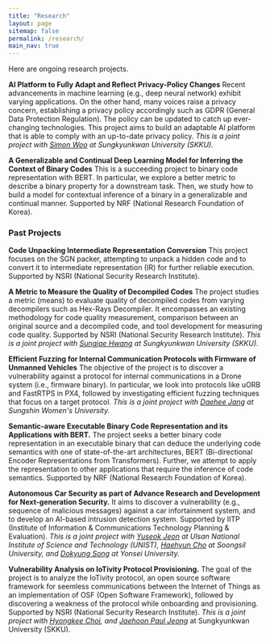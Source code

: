 ```yaml
---
title: "Research"
layout: page
sitemap: false
permalink: /research/
main_nav: true
---
```


Here are ongoing research projects.

**AI Platform to Fully Adapt and Reflect Privacy-Policy Changes**
Recent advancements in machine learning (e.g., deep neural network)
exhibit varying applications. On the other hand, many voices 
raise a privacy concern, establishing a privacy policy accordingly
such as GDPR (General Data Protection Regulation). The policy can
be updated to catch up ever-changing technologies. This project aims
to build an adaptable AI platform that is able to comply with 
an up-to-date privacy policy.
*This is a joint project with [Simon Woo](https://dash-lab.github.io/About/)
at Sungkyunkwan University (SKKU).*

**A Generalizable and Continual Deep Learning Model for Inferring the Context of Binary Codes**
This is a succeeding project to binary code representation with BERT.
In particular, we explore a better metric to describe a binary property for a downstream task.
Then, we study how to build a model for contextual inference of a binary
in a generalizable and continual manner.
Supported by NRF (National Research Foundation of Korea).


### Past Projects

**Code Unpacking Intermediate Representation Conversion**
This project focuses on the SGN packer, attempting to unpack
a hidden code and to convert it to intermediate representation (IR)
for further reliable execution. 
Supported by NSRI (National Security Research Institute).

**A Metric to Measure the Quality of Decompiled Codes**
The project studies a metric (means) to evaluate quality of
decompiled codes from varying decompilers such as Hex-Rays Decompiler.
It encompasses an existing methodology for code quality measurement, comparison
between an original source and a decompiled code, and tool
development for measuring code quality.
Supported by NSRI (National Security Research Institute).
*This is a joint project with [Sungjae Hwang](https://softsec-lab.github.io/)
at Sungkyunkwan University (SKKU).*

**Efficient Fuzzing for Internal Communication Protocols with Firmware of Unmanned Vehicles**
The objective of the project is to discover a vulnerability against 
a protocol for internal communications in a Drone system (i.e., firmware binary).
In particular, we look into protocols like uORB and FastRTPS in PX4,
followed by investigating efficient fuzzing techniques that focus on a target protocol.
*This is a joint project with [Daehee Jang](https://daehee87.github.io/)
at Sungshin Women's University.*

**Semantic-aware Executable Binary Code Representation and its Applications with BERT.** 
The project seeks a better binary code representation in an executable binary
that can deduce the underlying code semantics with one of state-of-the-art
architectures, BERT (Bi-directional Encoder Representations from Transformers). 
Further, we attempt to apply the representation to other applications
that require the inference of code semantics.
Supported by NRF (National Research Foundation of Korea).

**Autonomous Car Security as part of Advance Research and Development for Next-generation Security.**
It aims to discover a vulnerability (e.g., sequence of malicious messages)
against a car infortainment system, and to develop an AI-based intrusion detection system.
Supported by IITP (Institute of Information & Communications Technology Planning & Evaluation).
*This is a joint project with 
[Yuseok Jeon](https://ysjeon.net/) at Ulsan National Institute of Science and Technology (UNIST), 
[Haehyun Cho](https://haehyun.github.io/) at Soongsil University, and
[Dokyung Song](https://cysec.yonsei.ac.kr/~dokyungs/) at Yonsei University.*

**Vulnerability Analysis on IoTivity Protocol Provisioning.** 
The goal of the project is to analyze the IoTivity protocol,
an open source software framework for seemless communications
between the Internet of Things as an implementation 
of OSF (Open Software Framework), followed by discovering
a weakness of the protocol while onboarding and provisioning.
Supported by NSRI (National Security Research Institute).
*This is a joint project with
[Hyongkee Choi](https://sites.google.com/g.skku.edu/meoseriful/), and
[Jaehoon Paul Jeong](http://iotlab.skku.edu/)* at Sungkyunkwan University (SKKU).

